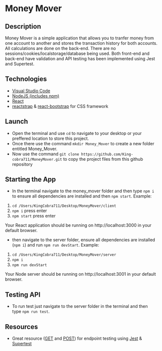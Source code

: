# Money Mover

## Description

Money Mover is a simple application that allows you to tranfer money from one account to another and stores the transaction history for both accounts. All calculations are done on the back-end. There are no sessions/cookies/localstorage/database being used. Both front-end and back-end have validation and API testing has been implemented using Jest and Supertest. 

## Technologies

- [Visual Studio Code](https://code.visualstudio.com/)
- [NodeJS (includes npm)](https://nodejs.org/en/)
- [React](https://reactjs.org/)
- [reactstrap](https://reactstrap.github.io/) & [react-bootstrap](https://react-bootstrap.github.io/) for CSS framework


## Launch

- Open the terminal and use `cd` to navigate to your desktop or your preffered location to store this project.
- Once there use the command `mkdir Money_Mover` to create a new folder entitled Money_Mover.
- Now use the command `git clone https://github.com/King-cobra711/MoneyMover.git` to copy the project files from this github repository


## Starting the App

- In the terminal navigate to the money_mover folder and then type `npm i` to ensure all dependencies are installed and then `npm start`. Example:

1. `cd /Users/KingCobra711/Desktop/MoneyMover/client`
1. `npm i` press enter
2. `npm start` press enter

Your React application should be running on http://localhost:3000 in your default browser.

- then navigate to the server folder, ensure all dependencies are installed (`npm i`) and run `npm run devStart`. Example:

1. `cd /Users/KingCobra711/Desktop/MoneyMover/server`
1. `npm i`
2. `npm run devStart`

Your Node server should be running on http://localhost:3001 in your default browser.

## Testing API

- To run test just navigate to the server folder in the terminal and then type `npm run test`.

## Resources
- Great resource ([GET](https://zellwk.com/blog/async-await/) and [POST](https://zellwk.com/blog/jest-and-mongoose/)) for endpoint testing using [Jest](https://www.npmjs.com/package/jest) & [Supertest](https://www.npmjs.com/package/supertest)